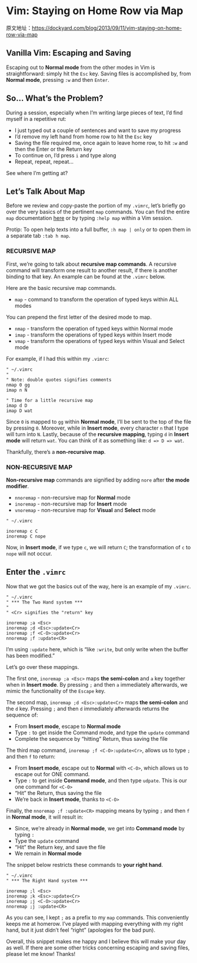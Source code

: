 # Vim: Staying on Home Row via Map

原文地址：https://dockyard.com/blog/2013/09/11/vim-staying-on-home-row-via-map

## Vanilla Vim: Escaping and Saving

Escaping out to **Normal mode** from the other modes in Vim is straightforward: simply hit the `Esc` key. Saving files is accomplished by, from **Normal mode**, pressing `:w` and then `Enter`.

## So… What’s the Problem?

During a session, especially when I’m writing large pieces of text, I’d find myself in a repetitive rut:

- I just typed out a couple of sentences and want to save my progress
- I’d remove my left hand from home row to hit the `Esc` key
- Saving the file required me, once again to leave home row, to hit `:w` and then the Enter or the Return key
- To continue on, I’d press `i` and type along
- Repeat, repeat, repeat…

See where I’m getting at?

## Let’s Talk About Map

Before we review and copy-paste the portion of my `.vimrc`, let’s briefly go over the very basics of the pertinent `map` commands. You can find the entire `map` documentation [here](http://vimdoc.sourceforge.net/htmldoc/map.html) or by typing `:help map` within a Vim session.

Protip: To open help texts into a full buffer, `:h map | only` or to open them in a separate tab `:tab h map`.

### RECURSIVE MAP

First, we’re going to talk about **recursive map commands**. A recursive command will transform one result to another result, if there is another binding to that key. An example can be found at the `.vimrc` below.

Here are the basic recursive map commands.

- `map` - command to transform the operation of typed keys within ALL modes

You can prepend the first letter of the desired mode to map.

- `nmap` - transform the operation of typed keys within Normal mode
- `imap` - transform the operations of typed keys within Insert mode
- `vmap` - transform the operations of typed keys within Visual and Select mode

For example, if I had this within my `.vimrc`:

```vim
" ~/.vimrc
"
" Note: double quotes signifies comments
nmap 0 gg
imap n N

" Time for a little recursive map
imap d D
imap D wat
```

Since `0` is mapped to `gg` within **Normal mode**, I’ll be sent to the top of the file by pressing `0`. Moreover, while in **Insert mode**, every character `n` that I type will turn into `N`. Lastly, because of the **recursive mapping**, typing `d` in **Insert mode** will return `wat`. You can think of it as something like: `d => D => wat`.

Thankfully, there’s a **non-recursive map**.

### NON-RECURSIVE MAP

**Non-recursive map** commands are signified by adding `nore` after **the mode modifier**.

- `nnoremap` - non-recursive map for **Normal** mode
- `inoremap` - non-recursive map for **Insert** mode
- `vnoremap` - non-recursive map for **Visual** and **Select** mode

```vim
" ~/.vimrc

inoremap c C
inoremap C nope
```

Now, in **Insert mode**, if we type `c`, we will return `C`; the transformation of `c` to `nope` will not occur.

## Enter the `.vimrc`

Now that we got the basics out of the way, here is an example of my `.vimrc`.

```vim
" ~/.vimrc
" *** The Two Hand system ***
"
" <Cr> signifies the "return" key

inoremap ;a <Esc>
inoremap ;d <Esc>:update<Cr>
inoremap ;f <C-O>:update<Cr>
nnoremap ;f :update<CR>
```

I’m using `:update` here, which is “like `:write`, but only write when the buffer has been modified.”

Let’s go over these mappings.

The first one, `inoremap ;a <Esc>` maps **the semi-colon** and `a` key together when in **Insert mode**. By pressing `;` and then `a` immediately afterwards, we mimic the functionality of the `Escape` key.

The second map, `inoremap ;d <Esc>:update<Cr>` maps **the semi-colon** and the `d` key. Pressing `;` and then `d` immediately afterwards returns the sequence of:

- From **Insert mode**, escape to **Normal mode**
- Type `:` to get inside the Command mode, and type the `update` command
- Complete the sequence by “hitting” Return, thus saving the file

The third map command, `inoremap ;f <C-O>:update<Cr>`, allows us to type `;` and then `f` to return:

- From **Insert mode**, escape out to **Normal** with `<C-O>`, which allows us to escape out for ONE command.
- Type `:` to get inside **Command mode**, and then type `udpate`. This is our one command for `<C-O>`
- “Hit” the Return, thus saving the file
- We’re back in **Insert mode**, thanks to `<C-O>`

Finally, the `nnoremap ;f :update<CR>` mapping means by typing `;` and then `f` in **Normal mode**, it will result in:

- Since, we’re already in **Normal mode**, we get into **Command mode** by typing `:`
- Type the `update` command
- “Hit” the Return key, and save the file
- We remain in **Normal mode**

The snippet below restricts these commands to **your right hand**.

```vim
" ~/.vimrc
" *** The Right Hand system ***

inoremap ;l <Esc>
inoremap ;k <Esc>:update<Cr>
inoremap ;j <C-O>:update<Cr>
nnoremap ;j :update<CR>
```

As you can see, I kept `;` as a prefix to my `map` commands. This conveniently keeps me at homerow. I’ve played with mapping everything with my right hand, but it just didn’t feel “right” (apologies for the bad pun).

Overall, this snippet makes me happy and I believe this will make your day as well. If there are some other tricks concerning escaping and saving files, please let me know! Thanks!
